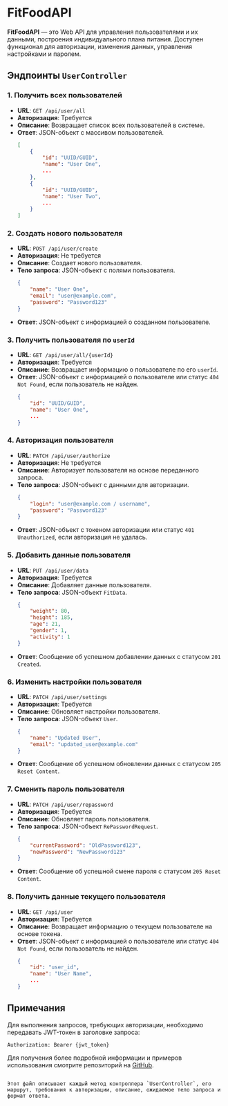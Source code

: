 # FitFoodAPI

**FitFoodAPI** — это Web API для управления пользователями и их данными, построения индивидуального плана питания. Доступен функционал для авторизации, изменения данных, управления настройками и паролем.

## Эндпоинты `UserController`

### 1. Получить всех пользователей
- **URL**: `GET /api/user/all`
- **Авторизация**: Требуется
- **Описание**: Возвращает список всех пользователей в системе.
- **Ответ**: JSON-объект с массивом пользователей.
  ```json
  [
      {
          "id": "UUID/GUID",
          "name": "User One",
          ...
      },
      {
          "id": "UUID/GUID",
          "name": "User Two",
          ...
      }
  ]
  ```

### 2. Создать нового пользователя
- **URL**: `POST /api/user/create`
- **Авторизация**: Не требуется
- **Описание**: Создает нового пользователя.
- **Тело запроса**: JSON-объект с полями пользователя.
  ```json
  {
      "name": "User One",
      "email": "user@example.com",
      "password": "Password123"
  }
  ```
- **Ответ**: JSON-объект с информацией о созданном пользователе.

### 3. Получить пользователя по `userId`
- **URL**: `GET /api/user/all/{userId}`
- **Авторизация**: Требуется
- **Описание**: Возвращает информацию о пользователе по его `userId`.
- **Ответ**: JSON-объект с информацией о пользователе или статус `404 Not Found`, если пользователь не найден.
  ```json
  {
      "id": "UUID/GUID",
      "name": "User One",
      ...
  }
  ```

### 4. Авторизация пользователя
- **URL**: `PATCH /api/user/authorize`
- **Авторизация**: Не требуется
- **Описание**: Авторизует пользователя на основе переданного запроса.
- **Тело запроса**: JSON-объект с данными для авторизации.
  ```json
  {
      "login": "user@example.com / username",
      "password": "Password123"
  }
  ```
- **Ответ**: JSON-объект с токеном авторизации или статус `401 Unauthorized`, если авторизация не удалась.

### 5. Добавить данные пользователя
- **URL**: `PUT /api/user/data`
- **Авторизация**: Требуется
- **Описание**: Добавляет данные пользователя.
- **Тело запроса**: JSON-объект `FitData`.
  ```json
  {
      "weight": 80,
      "height": 185,
      "age": 21,
      "gender": 1,
      "activity": 1
  }
  ```
- **Ответ**: Сообщение об успешном добавлении данных с статусом `201 Created`.

### 6. Изменить настройки пользователя
- **URL**: `PATCH /api/user/settings`
- **Авторизация**: Требуется
- **Описание**: Обновляет настройки пользователя.
- **Тело запроса**: JSON-объект `User`.
  ```json
  {
      "name": "Updated User",
      "email": "updated_user@example.com"
  }
  ```
- **Ответ**: Сообщение об успешном обновлении данных с статусом `205 Reset Content`.

### 7. Сменить пароль пользователя
- **URL**: `PATCH /api/user/repassword`
- **Авторизация**: Требуется
- **Описание**: Обновляет пароль пользователя.
- **Тело запроса**: JSON-объект `RePasswordRequest`.
  ```json
  {
      "currentPassword": "OldPassword123",
      "newPassword": "NewPassword123"
  }
  ```
- **Ответ**: Сообщение об успешной смене пароля с статусом `205 Reset Content`.

### 8. Получить данные текущего пользователя
- **URL**: `GET /api/user`
- **Авторизация**: Требуется
- **Описание**: Возвращает информацию о текущем пользователе на основе токена.
- **Ответ**: JSON-объект с информацией о пользователе или статус `404 Not Found`, если пользователь не найден.
  ```json
  {
      "id": "user_id",
      "name": "User Name",
      ...
  }
  ```

## Примечания
Для выполнения запросов, требующих авторизации, необходимо передавать JWT-токен в заголовке запроса:
```
Authorization: Bearer {jwt_token}
```

Для получения более подробной информации и примеров использования смотрите репозиторий на [GitHub](https://github.com/DaddyCalcifer/FitFoodAPI/tree/develop).
```

Этот файл описывает каждый метод контроллера `UserController`, его маршрут, требования к авторизации, описание, ожидаемое тело запроса и формат ответа.
